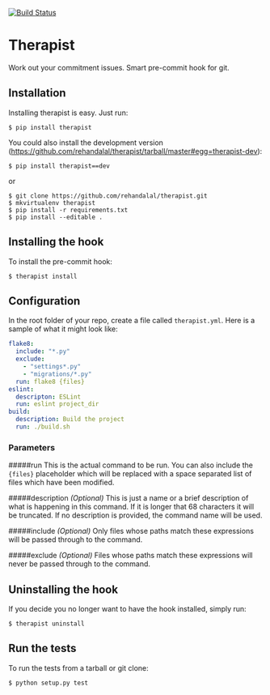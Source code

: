 [![Build Status](https://travis-ci.org/rehandalal/therapist.svg?branch=master)](https://travis-ci.org/rehandalal/therapist)

# Therapist
Work out your commitment issues. Smart pre-commit hook for git.


## Installation

Installing therapist is easy. Just run:

```
$ pip install therapist
```

You could also install the development version 
(https://github.com/rehandalal/therapist/tarball/master#egg=therapist-dev):

```
$ pip install therapist==dev
```

or

```
$ git clone https://github.com/rehandalal/therapist.git
$ mkvirtualenv therapist
$ pip install -r requirements.txt
$ pip install --editable .
```

## Installing the hook

To install the pre-commit hook:

```
$ therapist install
```

## Configuration

In the root folder of your repo, create a file called `therapist.yml`. Here is a sample of what it might look like:

```yml
flake8:
  include: "*.py"
  exclude:
    - "settings*.py"
    - "migrations/*.py"
  run: flake8 {files}
eslint:
  descripton: ESLint
  run: eslint project_dir
build:
  description: Build the project
  run: ./build.sh
```

### Parameters

#####run
This is the actual command to be run. You can also include the `{files}` placeholder which will be replaced with a space separated list of files which have been modified.

#####description *(Optional)*
This is just a name or a brief description of what is happening in this command. If it is longer that 68 characters it will be truncated. If no description is provided, the command name will be used.

#####include *(Optional)*
Only files whose paths match these expressions will be passed through to the command.

#####exclude *(Optional)*
Files whose paths match these expressions will never be passed through to the command.

## Uninstalling the hook

If you decide you no longer want to have the hook installed, simply run:

```
$ therapist uninstall
```

## Run the tests

To run the tests from a tarball or git clone:

```
$ python setup.py test
```
